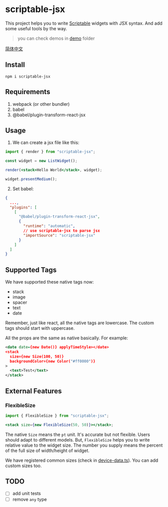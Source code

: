 # scriptable-jsx

This project helps you to write [Scriptable](https://scriptable.app/) widgets with JSX syntax. And add some useful tools by the way.

> you can check demos in [demo](https://github.com/maoqxxmm/scriptable-jsx/tree/master/demo) folder

[简体中文](https://github.com/maoqxxmm/scriptable-jsx/blob/master/README_zh-CN.md)

## Install

`npm i scriptable-jsx`

## Requirements

1. webpack (or other bundler)
2. babel
3. @babel/plugin-transform-react-jsx

## Usage

1. We can create a jsx file like this:

```jsx
import { render } from "scriptable-jsx";

const widget = new ListWidget();

render(<stack>Hello World</stack>, widget);

widget.presentMedium();
```

2. Set babel:

```json
{
  ...,
  "plugins": [
    [
      "@babel/plugin-transform-react-jsx",
      {
        "runtime": "automatic",
        // use scriptable-jsx to parse jsx
        "importSource": "scriptable-jsx"
      }
    ]
  ]
}
```

## Supported Tags

We have supported these native tags now:

- stack
- image
- spacer
- text
- date

Remember, just like react, all the native tags are lowercase. The custom tags should start with uppercase.

All the props are the same as native basically. For example:

```xml
<date date={new Date()} applyTimeStyle></date>
<stack
  size={new Size(100, 50)}
  backgroundColor={new Color("#ff0000")}
>
  <text>Test</text>
</stack>
```

## External Features

### FlexibleSize

```jsx
import { FlexibleSize } from "scriptable-jsx";

<stack size={new FlexibleSize(50, 50)}></stack>;
```

The native `Size` means the `pt` unit. It's accurate but not flexible. Users should adapt to different models. But, `FlexibleSize` helps you to write relative value to the widget size. The number you supply means the percent of the full size of width/height of widget.

We have registered common sizes (check in [device-data.ts](https://github.com/maoqxxmm/scriptable-jsx/blob/master/src/utils/size/device-data.ts)). You can add custom sizes too.

## TODO

- [ ] add unit tests
- [ ] remove `any` type
